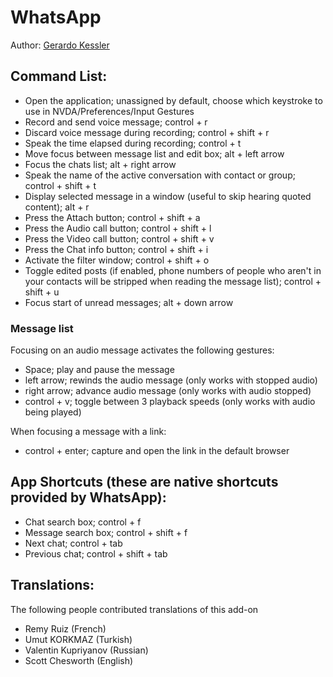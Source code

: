 # WhatsApp

Author: [Gerardo Kessler](http://gera.ar)  

## Command List:

* Open the application; unassigned by default, choose which keystroke to use in NVDA/Preferences/Input Gestures
* Record and send voice message; control + r
* Discard voice message during recording; control + shift + r
* Speak the time elapsed during recording; control + t
* Move focus between message list and edit box; alt + left arrow
* Focus the chats list; alt + right arrow
* Speak the name of the active conversation with contact or group; control + shift + t
* Display selected message in a window (useful to skip hearing quoted content); alt + r
* Press the Attach button; control + shift + a
* Press the Audio call button; control + shift + l
* Press the Video call button; control + shift + v
* Press the Chat info button; control + shift + i
* Activate the filter window; control + shift + o
* Toggle edited posts (if enabled, phone numbers of people who aren't in your contacts will be stripped when reading the message list); control + shift + u
* Focus start of unread messages; alt + down arrow

### Message list

Focusing on an audio message activates the following gestures:

* Space; play and pause the message
* left arrow; rewinds the audio message (only works with stopped audio)
* right arrow; advance audio message (only works with audio stopped)
* control + v; toggle between 3 playback speeds (only works with audio being played)

When focusing a message with a link:

* control + enter; capture and open the link in the default browser

## App Shortcuts (these are native shortcuts provided by WhatsApp):

* Chat search box; control + f
* Message search box; control + shift + f
* Next chat; control + tab
* Previous chat; control + shift + tab

## Translations:

The following people contributed translations of this add-on

* Remy Ruiz (French)
* Umut KORKMAZ (Turkish)
* Valentin Kupriyanov (Russian)
* Scott Chesworth (English)
